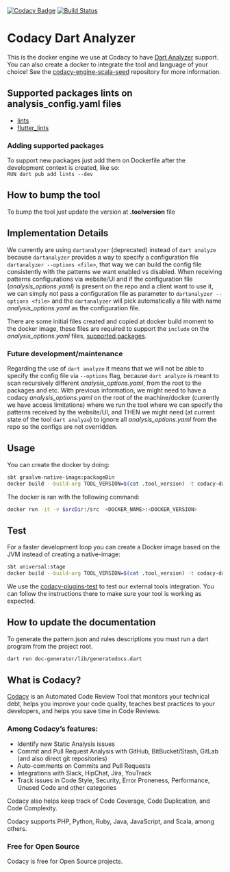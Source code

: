 
[![Codacy Badge](https://api.codacy.com/project/badge/Grade/c19f9b18251e4dc5bce89b0a70d0bc70)](https://app.codacy.com/gh/codacy/codacy-dartanalyzer?utm_source=github.com&utm_medium=referral&utm_content=codacy/codacy-dartanalyzer&utm_campaign=Badge_Grade_Settings)
[![Build Status](https://circleci.com/gh/codacy/codacy-dartanalyzer.svg?style=shield&circle-token=:circle-token)](https://circleci.com/gh/codacy/codacy-dartanalyzer)

# Codacy Dart Analyzer

This is the docker engine we use at Codacy to have [Dart Analyzer](https://github.com/dart-lang/sdk/tree/master/pkg/analyzer_cli#dartanalyzer) support.
You can also create a docker to integrate the tool and language of your choice!
See the [codacy-engine-scala-seed](https://github.com/codacy/codacy-engine-scala-seed) repository for more information.

## Supported packages lints on analysis_config.yaml files

* [lints](https://pub.dev/packages/lints)
* [flutter_lints](https://pub.dev/packages/flutter_lints)

### Adding supported packages 

To support new packages just add them on Dockerfile after the development context is created, like so:  
        `RUN dart pub add lints --dev`

## How to bump the tool

To bump the tool just update the version at __.toolversion__ file

## Implementation Details

We currently are using `dartanalyzer` (deprecated) instead of `dart analyze` because `dartanalyzer` provides a way to specify
a configuration file `dartanalyzer --options <file>`, that way we can build the config file consistently with the patterns we want enabled vs disabled. 
When receiving patterns configurations via website/UI and if the configuration file (_analysis_options.yaml_) is present on the repo and a client want to use it, we can simply not pass a 
configuration file as parameter to `dartanalyzer --options <file>` and the `dartanalyzer` will pick automatically a file with name
_analysis_options.yaml_ as the configuration file.

There are some initial files created and copied at docker build moment to the docker image, these files are required to support the `include` on the _analysis_options.yaml_
files, [supported packages](#supported-packages-lints-on-analysis_configyaml-files).

### Future development/maintenance

Regarding the use of `dart analyze` it means that we will not be able to specify the config file via `--options` flag, because `dart analyze`
is meant to scan recursively different _analysis_options.yaml_, from the root to the packages and etc. With previous information, we might need 
to have a codacy _analysis_options.yaml_ on the root of the machine/docker (currently we have access limitations) where we run the tool where we can specify the 
patterns received by the website/UI, and THEN we might need (at current state of the tool `dart analyze`) to ignore all _analysis_options.yaml_ from the repo so the configs are not overridden.

## Usage

You can create the docker by doing:

```bash
sbt graalvm-native-image:packageBin
docker build --build-arg TOOL_VERSION=$(cat .tool_version) -t codacy-dartanalyzer .
```

The docker is ran with the following command:

```bash
docker run -it -v $srcDir:/src  <DOCKER_NAME>:<DOCKER_VERSION>
```

## Test

For a faster development loop you can create a Docker image based on the JVM instead of creating a native-image:

```bash
sbt universal:stage
docker build --build-arg TOOL_VERSION=$(cat .tool_version) -t codacy-dartanalyzer -f Dockerfile.dev .
```

We use the [codacy-plugins-test](https://github.com/codacy/codacy-plugins-test) to test our external tools integration.
You can follow the instructions there to make sure your tool is working as expected.

## How to update the documentation

To generate the pattern.json and rules descriptions you must run a dart program from the project root.

```bash
dart run doc-generator/lib/generatedocs.dart
```

## What is Codacy?

[Codacy](https://www.codacy.com/) is an Automated Code Review Tool that monitors your technical debt, helps you improve your code quality, teaches best practices to your developers, and helps you save time in Code Reviews.

### Among Codacy’s features:

 - Identify new Static Analysis issues
 - Commit and Pull Request Analysis with GitHub, BitBucket/Stash, GitLab (and also direct git repositories)
 - Auto-comments on Commits and Pull Requests
 - Integrations with Slack, HipChat, Jira, YouTrack
 - Track issues in Code Style, Security, Error Proneness, Performance, Unused Code and other categories

Codacy also helps keep track of Code Coverage, Code Duplication, and Code Complexity.

Codacy supports PHP, Python, Ruby, Java, JavaScript, and Scala, among others.

### Free for Open Source

Codacy is free for Open Source projects.
